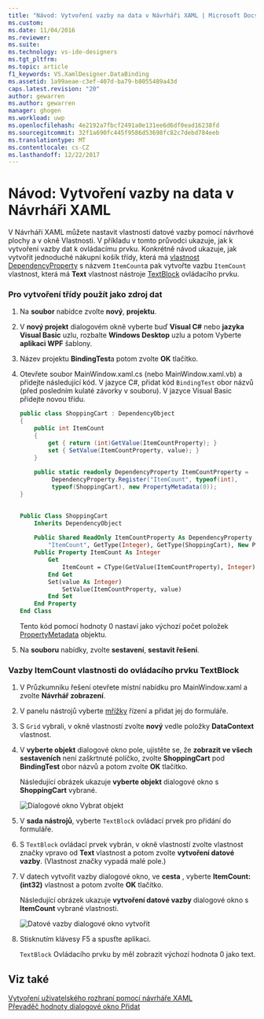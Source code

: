 ```yaml
---
title: "Návod: Vytvoření vazby na data v Návrháři XAML | Microsoft Docs"
ms.custom: 
ms.date: 11/04/2016
ms.reviewer: 
ms.suite: 
ms.technology: vs-ide-designers
ms.tgt_pltfrm: 
ms.topic: article
f1_keywords: VS.XamlDesigner.DataBinding
ms.assetid: 1a99aeae-c3ef-407d-ba79-b8055489a43d
caps.latest.revision: "20"
author: gewarren
ms.author: gewarren
manager: ghogen
ms.workload: uwp
ms.openlocfilehash: 4e2192a7fbcf2491a0e131ee6d6df0ead16238fd
ms.sourcegitcommit: 32f1a690fc445f9586d53698fc82c7debd784eeb
ms.translationtype: MT
ms.contentlocale: cs-CZ
ms.lasthandoff: 12/22/2017
---
```

# <a name="walkthrough-binding-to-data-in-xaml-designer"></a>Návod: Vytvoření vazby na data v Návrháři XAML
V Návrháři XAML můžete nastavit vlastnosti datové vazby pomocí návrhové plochy a v okně Vlastnosti. V příkladu v tomto průvodci ukazuje, jak k vytvoření vazby dat k ovládacímu prvku. Konkrétně návod ukazuje, jak vytvořit jednoduché nákupní košík třídy, která má [vlastnost DependencyProperty](http://msdn.microsoft.com/library/windows/apps/windows.ui.xaml.dependencyproperty.aspx) s názvem `ItemCount`a pak vytvořte vazbu `ItemCount` vlastnost, která má **Text** vlastnost nástroje [TextBlock](http://msdn.microsoft.com/library/windows/apps/windows.ui.xaml.controls.textblock.aspx) ovládacího prvku.  
  
### <a name="to-create-a-class-to-use-as-a-data-source"></a>Pro vytvoření třídy použít jako zdroj dat  
  
1.  Na **soubor** nabídce zvolte **nový**, **projektu**.  
  
2.  V **nový projekt** dialogovém okně vyberte buď **Visual C#** nebo **jazyka Visual Basic** uzlu, rozbalte **Windows Desktop** uzlu a potom Vyberte **aplikaci WPF** šablony.  
  
3.  Název projektu **BindingTest**a potom zvolte **OK** tlačítko.  
  
4.  Otevřete soubor MainWindow.xaml.cs (nebo MainWindow.xaml.vb) a přidejte následující kód. V jazyce C#, přidat kód `BindingTest` obor názvů (před posledním kulaté závorky v souboru). V jazyce Visual Basic přidejte novou třídu.  
  
    ```csharp  
    public class ShoppingCart : DependencyObject  
    {  
        public int ItemCount  
        {  
            get { return (int)GetValue(ItemCountProperty); }  
            set { SetValue(ItemCountProperty, value); }  
        }  
  
        public static readonly DependencyProperty ItemCountProperty =  
             DependencyProperty.Register("ItemCount", typeof(int),  
             typeof(ShoppingCart), new PropertyMetadata(0));  
    }  
  
    ```  
  
    ```vb  
    Public Class ShoppingCart  
        Inherits DependencyObject  
  
        Public Shared ReadOnly ItemCountProperty As DependencyProperty = DependencyProperty.Register(  
            "ItemCount", GetType(Integer), GetType(ShoppingCart), New PropertyMetadata(0))  
        Public Property ItemCount As Integer  
            Get  
                ItemCount = CType(GetValue(ItemCountProperty), Integer)  
            End Get  
            Set(value As Integer)  
                SetValue(ItemCountProperty, value)  
            End Set  
        End Property  
    End Class  
    ```  
  
     Tento kód pomocí hodnoty 0 nastaví jako výchozí počet položek [PropertyMetadata](http://msdn.microsoft.com/library/windows/apps/windows.ui.xaml.propertymetadata.aspx) objektu.  
  
5.  Na **souboru** nabídky, zvolte **sestavení**, **sestavit řešení**.  
  
### <a name="to-bind-the-itemcount-property-to-a-textblock-control"></a>Vazby ItemCount vlastnosti do ovládacího prvku TextBlock  
  
1.  V Průzkumníku řešení otevřete místní nabídku pro MainWindow.xaml a zvolte **Návrhář zobrazení**.  
  
2.  V panelu nástrojů vyberte [mřížky](http://msdn.microsoft.com/library/windows/apps/windows.ui.xaml.controls.grid.aspx) řízení a přidat jej do formuláře.  
  
3.  S `Grid` vybrali, v okně vlastností zvolte **nový** vedle položky **DataContext** vlastnost.  
  
4.  V **vyberte objekt** dialogové okno pole, ujistěte se, že **zobrazit ve všech sestaveních** není zaškrtnuté políčko, zvolte **ShoppingCart** pod **BindingTest** obor názvů a potom zvolte **OK** tlačítko.  
  
     Následující obrázek ukazuje **vyberte objekt** dialogové okno s **ShoppingCart** vybrané.  
  
     ![Dialogové okno Vybrat objekt](../designers/media/blendselectobject.PNG "BlendSelectObject")  
  
5.  V **sada nástrojů**, vyberte `TextBlock` ovládací prvek pro přidání do formuláře.  
  
6.  S `TextBlock` ovládací prvek vybrán, v okně vlastností zvolte vlastnost značky vpravo od **Text** vlastnost a potom zvolte **vytvoření datové vazby**. (Vlastnost značky vypadá malé pole.)  
  
7.  V datech vytvořit vazby dialogové okno, ve **cesta** , vyberte **ItemCount: (int32)** vlastnost a potom zvolte **OK** tlačítko.  
  
     Následující obrázek ukazuje **vytvoření datové vazby** dialogové okno s **ItemCount** vybrané vlastnosti.  
  
     ![Datové vazby dialogové okno vytvořit](../designers/media/xaml_create_data_binding.png "xaml_create_data_binding")  
  
8.  Stisknutím klávesy F5 a spusťte aplikaci.  
  
     `TextBlock` Ovládacího prvku by měl zobrazit výchozí hodnota 0 jako text.  
  
## <a name="see-also"></a>Viz také  
 [Vytvoření uživatelského rozhraní pomocí návrháře XAML](../designers/creating-a-ui-by-using-xaml-designer-in-visual-studio.md)   
 [Převaděč hodnoty dialogové okno Přidat](https://msdn.microsoft.com/en-us/c5f3d110-a541-4b55-8bca-928f77778af8)